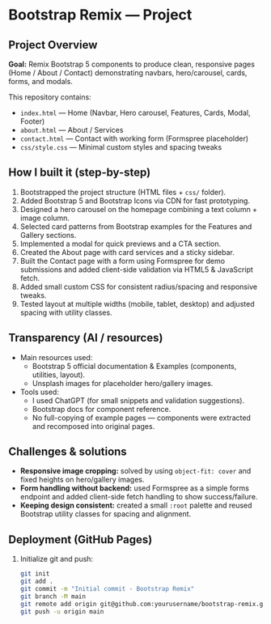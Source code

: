 # Bootstrap Remix — Project

## Project Overview
**Goal:** Remix Bootstrap 5 components to produce clean, responsive pages (Home / About / Contact) demonstrating navbars, hero/carousel, cards, forms, and modals.

This repository contains:
- `index.html` — Home (Navbar, Hero carousel, Features, Cards, Modal, Footer)
- `about.html` — About / Services
- `contact.html` — Contact with working form (Formspree placeholder)
- `css/style.css` — Minimal custom styles and spacing tweaks

## How I built it (step-by-step)
1. Bootstrapped the project structure (HTML files + `css/` folder).
2. Added Bootstrap 5 and Bootstrap Icons via CDN for fast prototyping.
3. Designed a hero carousel on the homepage combining a text column + image column.
4. Selected card patterns from Bootstrap examples for the Features and Gallery sections.
5. Implemented a modal for quick previews and a CTA section.
6. Created the About page with card services and a sticky sidebar.
7. Built the Contact page with a form using Formspree for demo submissions and added client-side validation via HTML5 & JavaScript fetch.
8. Added small custom CSS for consistent radius/spacing and responsive tweaks.
9. Tested layout at multiple widths (mobile, tablet, desktop) and adjusted spacing with utility classes.

## Transparency (AI / resources)
- Main resources used:
  - Bootstrap 5 official documentation & Examples (components, utilities, layout).
  - Unsplash images for placeholder hero/gallery images.
- Tools used:
  - I used ChatGPT (for small snippets and validation suggestions).
  - Bootstrap docs for component reference.
  - No full-copying of example pages — components were extracted and recomposed into original pages.

## Challenges & solutions
- **Responsive image cropping:** solved by using `object-fit: cover` and fixed heights on hero/gallery images.
- **Form handling without backend:** used Formspree as a simple forms endpoint and added client-side fetch handling to show success/failure.
- **Keeping design consistent:** created a small `:root` palette and reused Bootstrap utility classes for spacing and alignment.

## Deployment (GitHub Pages)
1. Initialize git and push:
   ```bash
   git init
   git add .
   git commit -m "Initial commit - Bootstrap Remix"
   git branch -M main
   git remote add origin git@github.com:yourusername/bootstrap-remix.git
   git push -u origin main
